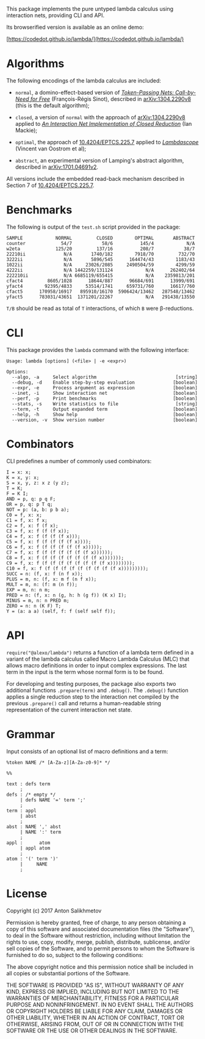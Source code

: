 This package implements the pure untyped lambda calculus using
interaction nets, providing CLI and API.

Its browserified version is available as an online demo:

[https://codedot.github.io/lambda/](https://codedot.github.io/lambda/)

# Algorithms

The following encodings of the lambda calculus are included:

* `normal`, a domino-effect-based version of
[_Token-Passing Nets: Call-by-Need for Free_][1]
(François-Régis Sinot), described in [arXiv:1304.2290v8][2]
(this is the default algorithm);

* `closed`, a version of `normal` with the approach of
[arXiv:1304.2290v8][2] applied to
[_An Interaction Net Implementation of Closed Reduction_][3]
(Ian Mackie);

* `optimal`, the approach of [10.4204/EPTCS.225.7][4]
applied to [_Lambdascope_][5] (Vincent van Oostrom et al);

* `abstract`, an experimental version of
Lamping's abstract algorithm, described in [arXiv:1701.04691v2][6].

All versions include the embedded read-back mechanism described
in Section 7 of [10.4204/EPTCS.225.7][4].

[1]: http://dx.doi.org/10.1016/j.entcs.2005.09.027
[2]: https://arxiv.org/abs/1304.2290v8
[3]: http://dx.doi.org/10.1007/978-3-642-24452-0_3
[4]: http://dx.doi.org/10.4204/EPTCS.225.7
[5]: http://www.phil.uu.nl/~oostrom/publication/pdf/lambdascope.pdf
[6]: https://arxiv.org/abs/1701.04691v2

# Benchmarks

The following is output of the `test.sh` script provided in the package:

```
SAMPLE            NORMAL         CLOSED        OPTIMAL       ABSTRACT
counter             54/7           58/6          145/4            N/A
w2eta             125/20         137/16          208/7           38/7
22210ii              N/A       1740/182        7918/70         732/70
3222ii               N/A       5896/545      164474/43        1183/43
1022ii               N/A     23026/2085     2490504/59        4299/59
4222ii               N/A 1442259/131124            N/A      262402/64
222210ii             N/A 6685119/655415            N/A    2359813/201
cfact4         8605/1028      18644/887      96684/691      13999/691
yfact4        92395/4833     53514/1741     659731/760      16617/760
cfact5      170958/16917   895910/16170  5906424/13462   287548/13462
yfact5      783031/43651  1371201/22267            N/A   291438/13550
```

`T/B` should be read as total of `T` interactions,
of which `B` were β-reductions.

# CLI

This package provides the `lambda` command with the following interface:

```
Usage: lambda [options] (<file> | -e <expr>)

Options:
  --algo, -a     Select algorithm                             [string]
  --debug, -d    Enable step-by-step evaluation              [boolean]
  --expr, -e     Process argument as expression              [boolean]
  --inet, -i     Show interaction net                        [boolean]
  --perf, -p     Print benchmarks                            [boolean]
  --stats, -s    Write statistics to file                     [string]
  --term, -t     Output expanded term                        [boolean]
  --help, -h     Show help                                   [boolean]
  --version, -v  Show version number                         [boolean]

```

# Combinators

CLI predefines a number of commonly used combinators:

```
I = x: x;
K = x, y: x;
S = x, y, z: x z (y z);
T = K;
F = K I;
AND = p, q: p q F;
OR = p, q: p T q;
NOT = p: (a, b: p b a);
C0 = f, x: x;
C1 = f, x: f x;
C2 = f, x: f (f x);
C3 = f, x: f (f (f x));
C4 = f, x: f (f (f (f x)));
C5 = f, x: f (f (f (f (f x))));
C6 = f, x: f (f (f (f (f (f x)))));
C7 = f, x: f (f (f (f (f (f (f x))))));
C8 = f, x: f (f (f (f (f (f (f (f x)))))));
C9 = f, x: f (f (f (f (f (f (f (f (f x))))))));
C10 = f, x: f (f (f (f (f (f (f (f (f (f x)))))))));
SUCC = n: (f, x: f (n f x));
PLUS = m, n: (f, x: m f (n f x));
MULT = m, n: (f: m (n f));
EXP = m, n: n m;
PRED = n: (f, x: n (g, h: h (g f)) (K x) I);
MINUS = m, n: n PRED m;
ZERO = n: n (K F) T;
Y = (a: a a) (self, f: f (self self f));
```

# API

`require("@alexo/lambda")` returns a function of a lambda term defined
in a variant of the lambda calculus called Macro Lambda Calculus (MLC)
that allows macro definitions in order to input complex expressions.
The last term in the input is the term whose normal form is to be found.

For developing and testing purposes, the package also exports
two additional functions `.prepare(term)` and `.debug()`.
The `.debug()` function applies a single reduction step to
the interaction net compiled by the previous `.prepare()`
call and returns a human-readable string representation of
the current interaction net state.

# Grammar

Input consists of an optional list of macro definitions and a term:

```
%token NAME /* [A-Za-z][A-Za-z0-9]* */

%%

text : defs term
     ;
defs : /* empty */
     | defs NAME '=' term ';'
     ;
term : appl
     | abst
     ;
abst : NAME ',' abst
     | NAME ':' term
     ;
appl :      atom
     | appl atom
     ;
atom : '(' term ')'
     |     NAME
     ;
```

# License

Copyright (c) 2017 Anton Salikhmetov

Permission is hereby granted, free of charge, to any person obtaining a copy
of this software and associated documentation files (the "Software"), to deal
in the Software without restriction, including without limitation the rights
to use, copy, modify, merge, publish, distribute, sublicense, and/or sell
copies of the Software, and to permit persons to whom the Software is
furnished to do so, subject to the following conditions:

The above copyright notice and this permission notice shall be included in
all copies or substantial portions of the Software.

THE SOFTWARE IS PROVIDED "AS IS", WITHOUT WARRANTY OF ANY KIND, EXPRESS OR
IMPLIED, INCLUDING BUT NOT LIMITED TO THE WARRANTIES OF MERCHANTABILITY,
FITNESS FOR A PARTICULAR PURPOSE AND NONINFRINGEMENT.  IN NO EVENT SHALL THE
AUTHORS OR COPYRIGHT HOLDERS BE LIABLE FOR ANY CLAIM, DAMAGES OR OTHER
LIABILITY, WHETHER IN AN ACTION OF CONTRACT, TORT OR OTHERWISE, ARISING FROM,
OUT OF OR IN CONNECTION WITH THE SOFTWARE OR THE USE OR OTHER DEALINGS IN
THE SOFTWARE.
